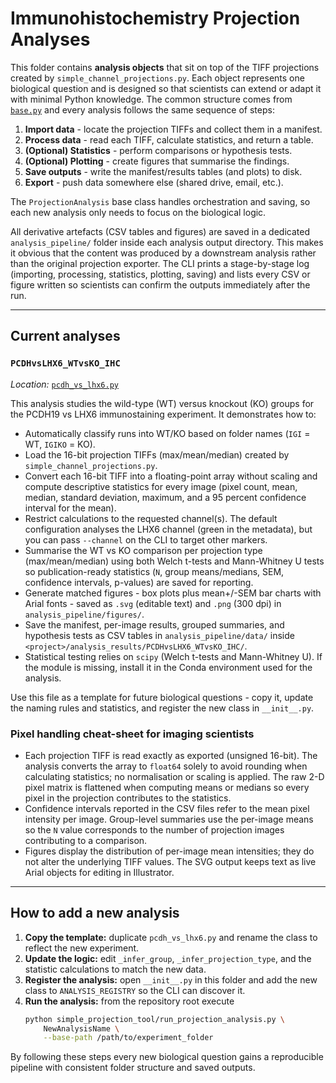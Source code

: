 # Immunohistochemistry Projection Analyses

This folder contains **analysis objects** that sit on top of the TIFF
projections created by `simple_channel_projections.py`. Each object represents
one biological question and is designed so that scientists can extend or adapt
it with minimal Python knowledge. The common structure comes from
[`base.py`](./base.py) and every analysis follows the same sequence of steps:

1. **Import data** - locate the projection TIFFs and collect them in a manifest.
2. **Process data** - read each TIFF, calculate statistics, and return a table.
3. **(Optional) Statistics** - perform comparisons or hypothesis tests.
4. **(Optional) Plotting** - create figures that summarise the findings.
5. **Save outputs** - write the manifest/results tables (and plots) to disk.
6. **Export** - push data somewhere else (shared drive, email, etc.).

The `ProjectionAnalysis` base class handles orchestration and saving, so each
new analysis only needs to focus on the biological logic.

All derivative artefacts (CSV tables and figures) are saved in a dedicated
`analysis_pipeline/` folder inside each analysis output directory. This makes it
obvious that the content was produced by a downstream analysis rather than the
original projection exporter. The CLI prints a stage-by-stage log (importing,
processing, statistics, plotting, saving) and lists every CSV or figure written
so scientists can confirm the outputs immediately after the run.

---

## Current analyses

### `PCDHvsLHX6_WTvsKO_IHC`

*Location:* [`pcdh_vs_lhx6.py`](./pcdh_vs_lhx6.py)

This analysis studies the wild-type (WT) versus knockout (KO) groups for the
PCDH19 vs LHX6 immunostaining experiment. It demonstrates how to:

- Automatically classify runs into WT/KO based on folder names (`IGI` = WT,
  `IGIKO` = KO).
- Load the 16-bit projection TIFFs (max/mean/median) created by
  `simple_channel_projections.py`.
- Convert each 16-bit TIFF into a floating-point array without scaling and
  compute descriptive statistics for every image (pixel count, mean, median,
  standard deviation, maximum, and a 95 percent confidence interval for the
  mean).
- Restrict calculations to the requested channel(s). The default configuration
  analyses the LHX6 channel (green in the metadata), but you can pass
  `--channel` on the CLI to target other markers.
- Summarise the WT vs KO comparison per projection type (max/mean/median) using
  both Welch t-tests and Mann-Whitney U tests so publication-ready statistics
  (`N`, group means/medians, SEM, confidence intervals, p-values) are saved for
  reporting.
- Generate matched figures - box plots plus mean+/-SEM bar charts with Arial
  fonts - saved as `.svg` (editable text) and `.png` (300 dpi) in
  `analysis_pipeline/figures/`.
- Save the manifest, per-image results, grouped summaries, and hypothesis tests
  as CSV tables in `analysis_pipeline/data/` inside
  `<project>/analysis_results/PCDHvsLHX6_WTvsKO_IHC/`.
- Statistical testing relies on `scipy` (Welch t-tests and Mann-Whitney U). If
  the module is missing, install it in the Conda environment used for the
  analysis.

Use this file as a template for future biological questions - copy it, update the
naming rules and statistics, and register the new class in `__init__.py`.

### Pixel handling cheat-sheet for imaging scientists

- Each projection TIFF is read exactly as exported (unsigned 16-bit). The
  analysis converts the array to `float64` solely to avoid rounding when
  calculating statistics; no normalisation or scaling is applied. The raw 2-D
  pixel matrix is flattened when computing means or medians so every pixel in
  the projection contributes to the statistics.
- Confidence intervals reported in the CSV files refer to the mean pixel
  intensity per image. Group-level summaries use the per-image means so the `N`
  value corresponds to the number of projection images contributing to a
  comparison.
- Figures display the distribution of per-image mean intensities; they do not
  alter the underlying TIFF values. The SVG output keeps text as live Arial
  objects for editing in Illustrator.

---

## How to add a new analysis

1. **Copy the template:** duplicate `pcdh_vs_lhx6.py` and rename the class to
   reflect the new experiment.
2. **Update the logic:** edit `_infer_group`, `_infer_projection_type`, and the
   statistic calculations to match the new data.
3. **Register the analysis:** open `__init__.py` in this folder and add the new
   class to `ANALYSIS_REGISTRY` so the CLI can discover it.
4. **Run the analysis:** from the repository root execute
   ```bash
   python simple_projection_tool/run_projection_analysis.py \
       NewAnalysisName \
       --base-path /path/to/experiment_folder
   ```

By following these steps every new biological question gains a reproducible
pipeline with consistent folder structure and saved outputs.

